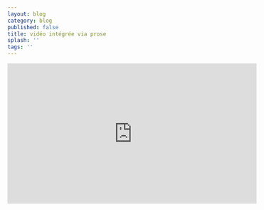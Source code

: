 ```yaml
---
layout: blog
category: blog
published: false
title: vidéo intégrée via prose
splash: ''
tags: ''
---
```

<iframe width="560" height="315" src="https://www.youtube.com/embed/tj9kW0evOCM" frameborder="0" allowfullscreen></iframe>